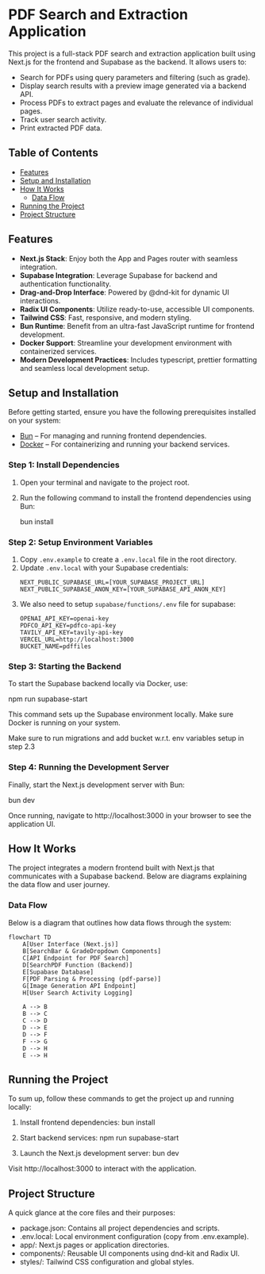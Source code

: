 # PDF Search and Extraction Application

This project is a full-stack PDF search and extraction application built using Next.js for the frontend and Supabase as the backend. It allows users to:

- Search for PDFs using query parameters and filtering (such as grade).
- Display search results with a preview image generated via a backend API.
- Process PDFs to extract pages and evaluate the relevance of individual pages.
- Track user search activity.
- Print extracted PDF data.

## Table of Contents

- [Features](#features)
- [Setup and Installation](#setup-and-installation)
- [How It Works](#how-it-works)
  - [Data Flow](#data-flow)
- [Running the Project](#running-the-project)
- [Project Structure](#project-structure)

## Features

- **Next.js Stack**: Enjoy both the App and Pages router with seamless integration.
- **Supabase Integration**: Leverage Supabase for backend and authentication functionality.
- **Drag-and-Drop Interface**: Powered by @dnd-kit for dynamic UI interactions.
- **Radix UI Components**: Utilize ready-to-use, accessible UI components.
- **Tailwind CSS**: Fast, responsive, and modern styling.
- **Bun Runtime**: Benefit from an ultra-fast JavaScript runtime for frontend development.
- **Docker Support**: Streamline your development environment with containerized services.
- **Modern Development Practices**: Includes typescript, prettier formatting and seamless local development setup.

## Setup and Installation

Before getting started, ensure you have the following prerequisites installed on your system:

- [Bun](https://bun.sh/) – For managing and running frontend dependencies.
- [Docker](https://www.docker.com/) – For containerizing and running your backend services.

### Step 1: Install Dependencies 
1. Open your terminal and navigate to the project root.
2. Run the following command to install the frontend dependencies using Bun:

   bun install

### Step 2: Setup Environment Variables
1. Copy `.env.example` to create a `.env.local` file in the root directory.
2. Update `.env.local` with your Supabase credentials:
   ```
   NEXT_PUBLIC_SUPABASE_URL=[YOUR_SUPABASE_PROJECT_URL]
   NEXT_PUBLIC_SUPABASE_ANON_KEY=[YOUR_SUPABASE_API_ANON_KEY]
   ```
3. We also need to setup `supabase/functions/.env` file for supabase:
    ```
    OPENAI_API_KEY=openai-key
    PDFCO_API_KEY=pdfco-api-key
    TAVILY_API_KEY=tavily-api-key
    VERCEL_URL=http://localhost:3000
    BUCKET_NAME=pdffiles
    ```

### Step 3: Starting the Backend
To start the Supabase backend locally via Docker, use:

   npm run supabase-start

This command sets up the Supabase environment locally. Make sure Docker is running on your system.

Make sure to run migrations and add bucket w.r.t. env variables setup in step 2.3

### Step 4: Running the Development Server
Finally, start the Next.js development server with Bun:

   bun dev

Once running, navigate to http://localhost:3000 in your browser to see the application UI.

## How It Works

The project integrates a modern frontend built with Next.js that communicates with a Supabase backend. Below are diagrams explaining the data flow and user journey.

### Data Flow

Below is a diagram that outlines how data flows through the system:

```mermaid
flowchart TD
    A[User Interface (Next.js)]
    B[SearchBar & GradeDropdown Components]
    C[API Endpoint for PDF Search]
    D[SearchPDF Function (Backend)]
    E[Supabase Database]
    F[PDF Parsing & Processing (pdf-parse)]
    G[Image Generation API Endpoint]
    H[User Search Activity Logging]

    A --> B
    B --> C
    C --> D
    D --> E
    D --> F
    F --> G
    D --> H
    E --> H
```

## Running the Project

To sum up, follow these commands to get the project up and running locally:

1. Install frontend dependencies:
   bun install

2. Start backend services:
   npm run supabase-start

3. Launch the Next.js development server:
   bun dev

Visit http://localhost:3000 to interact with the application.

## Project Structure

A quick glance at the core files and their purposes:

- package.json: Contains all project dependencies and scripts.
- .env.local: Local environment configuration (copy from .env.example).
- app/: Next.js pages or application directories.
- components/: Reusable UI components using dnd-kit and Radix UI.
- styles/: Tailwind CSS configuration and global styles.
